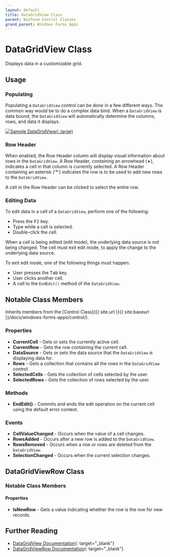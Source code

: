 ```yaml
---
layout: default
title: DataGridView Class
parent: Winform Control Classes
grand_parent: Windows Forms Apps
---
```


# DataGridView Class

Displays data in a customizable grid.

## Usage

### Populating

Populating a `DataGridView` control can be done in a few different ways. The common way would be to do a complex data bind. When a `DataGridView` is data bound, the `DataGridView` will automatically determine the columns, rows, and data it displays.

[![Sample DataGridView](../images/datagridview/datagridview.png "Sample DataGridView"){:.large}](../images/datagridview/datagridview.png)

### Row Header

When enabled, the Row Header column will display visual information about rows in the `DataGridView`. A Row Header, containing an arrowhead (&#10151;), indicates a cell in that column is currently selected. A Row Header containing an asterisk ('\*') indicates the row is to be used to add new rows to the `DataGridView`.

A cell in the Row Header can be clicked to select the entire row.

### Editing Data

To edit data in a cell of a `DataGridView`, perform one of the following:

* Press the <kbd>F2</kbd> key.
* Type while a cell is selected.
* Double-click the cell.

When a cell is being edited (edit mode), the underlying data source is not being changed. The cell must exit edit mode, to apply the change to the underlying data source.

To exit edit mode, one of the following things must happen:

* User presses the <kbd>Tab</kbd> key.
* User clicks another cell.
* A call to the `EndEdit()` method of the `DataGridView`.

## Notable Class Members

Inherits members from the [Control Class]({{ site.url }}{{ site.baseurl }}/docs/windows-forms-apps/control/).

### Properties

* **CurrentCell** - Gets or sets the currently active cell.
* **CurrentRow** - Gets the row containing the current cell.
* **DataSource** - Gets or sets the data source that the `DataGridView` is displaying data for.
* **Rows** - Gets a collection that contains all the rows in the `DataGridView` control.
* **SelectedCells** - Gets the collection of cells selected by the user.
* **SelectedRows** - Gets the collection of rows selected by the user.

### Methods

* **EndEdit()** - Commits and ends the edit operation on the current cell using the default error context.

### Events

* **CellValueChanged** - Occurs when the value of a cell changes.
* **RowsAdded** - Occurs after a new row is added to the `DataGridView`.
* **RowsRemoved** - Occurs when a row or rows are deleted from the `DataGridView`.
* **SelectionChanged** - Occurs when the current selection changes.

## DataGridViewRow Class

### Notable Class Members

#### Properties

* **IsNewRow** - Gets a value indicating whether the row is the row for new records.

## Further Reading

* [DataGridView Documentation](https://docs.microsoft.com/en-us/dotnet/api/system.windows.forms.datagridview){: target="_blank"}
* [DataGridViewRow Documentation](https://docs.microsoft.com/en-us/dotnet/api/system.windows.forms.datagridviewrow){: target="_blank"}